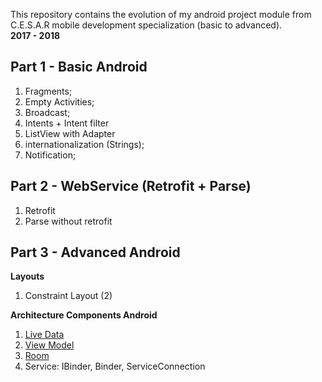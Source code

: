 This repository contains the evolution of my android project module from C.E.S.A.R mobile development specialization (basic to advanced). </br>
**2017 - 2018**


## Part 1 - Basic Android
1. Fragments; 
2. Empty Activities; 
3. Broadcast;
4. Intents + Intent filter
5. ListView with Adapter
6. internationalization (Strings);
7. Notification;

## Part 2 - WebService (Retrofit + Parse)
1. Retrofit
2. Parse without retrofit

## Part 3 - Advanced Android

**Layouts**

1. Constraint Layout (2)

**Architecture Components Android**

1. [Live Data](https://developer.android.com/topic/libraries/architecture/livedata.html)
2. [View Model](https://developer.android.com/topic/libraries/architecture/viewmodel.html)
3. [Room](https://developer.android.com/topic/libraries/architecture/room.html)
4. Service: IBinder, Binder, ServiceConnection

